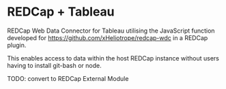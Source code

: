 # REDCap + Tableau
REDCap Web Data Connector for Tableau utilising the JavaScript function developed for 
https://github.com/xHeliotrope/redcap-wdc in a REDCap plugin.

This enables access to data within the host REDCap instance without users having
to install git-bash or node.

TODO: convert to REDCap External Module
